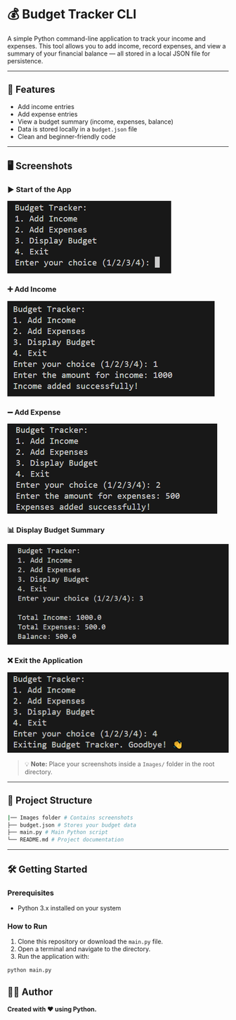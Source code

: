 # 💰 Budget Tracker CLI

A simple Python command-line application to track your income and expenses. This tool allows you to add income, record expenses, and view a summary of your financial balance — all stored in a local JSON file for persistence.

---

## 🚀 Features

- Add income entries  
- Add expense entries  
- View a budget summary (income, expenses, balance)  
- Data is stored locally in a `budget.json` file  
- Clean and beginner-friendly code  

---

## 🖥️ Screenshots

### ▶️ Start of the App
![Start CLI Screenshot](Images/Start.png)

### ➕ Add Income
![Add Income Screenshot](Images/Add_Income.png)

### ➖ Add Expense
![Add Expense Screenshot](Images/Add_Expense.png)

### 📊 Display Budget Summary
![Display Budget Screenshot](Images/Display_Budget.png)

### ❌ Exit the Application
![Exit Screenshot](Images/Exit.png)

> 💡 **Note:** Place your screenshots inside a `Images/` folder in the root directory.

---

## 📂 Project Structure
```bash
|── Images folder # Contains screenshots  
├── budget.json # Stores your budget data 
├── main.py # Main Python script 
└── README.md # Project documentation
```


---

## 🛠️ Getting Started

### Prerequisites

- Python 3.x installed on your system

### How to Run

1. Clone this repository or download the `main.py` file.
2. Open a terminal and navigate to the directory.
3. Run the application with:

```bash
python main.py
```

## 🧑‍💻 Author

**Created with ❤️ using Python.**